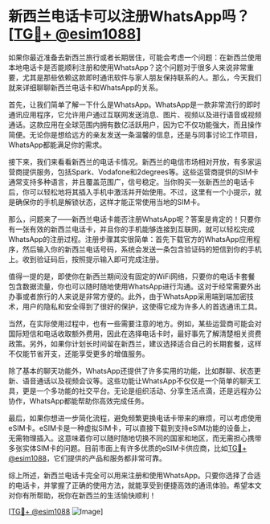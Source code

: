 # 新西兰电话卡可以注册WhatsApp吗？[[TG💪+ @esim1088](https://t.me/s/esim1088)]

如果你最近准备去新西兰旅行或者长期居住，可能会考虑一个问题：在新西兰使用本地电话卡是否能顺利注册和使用WhatsApp？这个问题对于很多人来说非常重要，尤其是那些依赖这款即时通讯软件与家人朋友保持联系的人。那么，今天我们就来详细聊聊新西兰电话卡和WhatsApp的关系。

首先，让我们简单了解一下什么是WhatsApp。WhatsApp是一款非常流行的即时通讯应用程序，它允许用户通过互联网发送消息、图片、视频以及进行语音或视频通话。这款应用在全球范围内拥有数亿活跃用户，因为它不仅功能强大，而且操作简便。无论你是想给远方的亲友发送一条温馨的信息，还是与同事讨论工作项目，WhatsApp都能满足你的需求。

接下来，我们来看看新西兰的电话卡情况。新西兰的电信市场相对开放，有多家运营商提供服务，包括Spark、Vodafone和2degrees等。这些运营商提供的SIM卡通常支持多种语言，并且覆盖范围广，信号稳定。当你购买一张新西兰的电话卡后，你可以轻松地将其插入手机中激活并开始使用。不过，这里有一个小提示，就是确保你的手机是解锁状态，这样才能正常使用当地的SIM卡。

那么，问题来了——新西兰电话卡能否注册WhatsApp呢？答案是肯定的！只要你有一张有效的新西兰电话卡，并且你的手机能够连接到互联网，就可以轻松完成WhatsApp的注册过程。注册步骤其实很简单：首先下载官方的WhatsApp应用程序，然后输入你的新西兰电话号码，系统会发送一条包含验证码的短信到你的手机上。收到验证码后，按照提示输入即可完成注册。

值得一提的是，即使你在新西兰期间没有固定的WiFi网络，只要你的电话卡套餐包含数据流量，你也可以随时随地使用WhatsApp进行沟通。这对于经常需要外出办事或者旅行的人来说是非常方便的。此外，由于WhatsApp采用端到端加密技术，用户的隐私和安全得到了很好的保护，这使得它成为许多人的首选通讯工具。

当然，在实际使用过程中，也有一些需要注意的地方。例如，某些运营商可能会对国际短信和电话收取额外费用，因此在选择电话卡时，最好事先了解清楚相关资费政策。另外，如果你计划长时间留在新西兰，建议选择适合自己的长期套餐，这样不仅能节省开支，还能享受更多的增值服务。

除了基本的聊天功能外，WhatsApp还提供了许多实用的功能，比如群聊、状态更新、语音通话以及视频会议等。这些功能让WhatsApp不仅仅是一个简单的聊天工具，更是一个多功能的社交平台。无论是组织活动、分享生活点滴，还是远程办公协作，WhatsApp都能帮助你高效完成任务。

最后，如果你想进一步简化流程，避免频繁更换电话卡带来的麻烦，可以考虑使用eSIM卡。eSIM卡是一种虚拟SIM卡，可以直接下载到支持eSIM功能的设备上，无需物理插入。这意味着你可以随时随地切换不同的国家和地区，而无需担心携带多张实体SIM卡的问题。目前市面上有许多优质的eSIM卡供应商，比如[TG💪+ @esim1088](https://t.me/s/esim1088)，它们提供的产品和服务都非常可靠。

综上所述，新西兰电话卡完全可以用来注册和使用WhatsApp。只要你选择了合适的电话卡，并掌握了正确的使用方法，就能享受到便捷高效的通讯体验。希望本文对你有所帮助，祝你在新西兰的生活愉快顺利！

[[TG💪+ @esim1088](https://t.me/s/esim1088) ![Image](https://i.postimg.cc/4NQfJmqS/Snipaste-2025-05-13-00-14-12.png)]